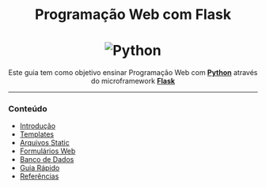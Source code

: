 <h1 align="center">Programação Web com Flask</h1>

<h1 align="center">
    <img alt="Python" title="Python-Flask" src="https://i.imgur.com/k5yJ8jQ.png"> </br>
</h1>

<p align="center">
	Este guia tem como objetivo ensinar Programação Web com <b><a href="https://www.python.org/">Python</a></b> através do microframework <b><a href="https://flask.palletsprojects.com/en/1.1.x/">Flask</a></b>
</p>

---------------------------------------

### Conteúdo

- [Introdução](https://github.com/the-akira/Flask-Programacao-Web/blob/master/capitulos/Flask.md)
- [Templates](https://github.com/the-akira/Flask-Programacao-Web/blob/master/capitulos/Templates.md)
- [Arquivos Static](https://github.com/the-akira/Flask-Programacao-Web/blob/master/capitulos/Arquivos%20Static.md)
- [Formulários Web](https://github.com/the-akira/Flask-Programacao-Web/blob/master/capitulos/Formul%C3%A1rios%20Web.md)
- [Banco de Dados](https://github.com/the-akira/Flask-Programacao-Web/blob/master/capitulos/Banco%20de%20Dados.md)
- [Guia Rápido](https://github.com/the-akira/Flask-Programacao-Web/blob/master/capitulos/Intro_Flask.md)
- [Referências](https://github.com/the-akira/Flask-Programacao-Web/blob/master/capitulos/Refer%C3%AAncias.md)
